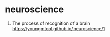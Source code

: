 # neuroscience

1. The process of recognition of a brain
https://youngmtool.github.io/neuroscience/1
